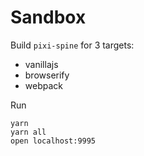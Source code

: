 Sandbox
=======

Build `pixi-spine` for 3 targets:

* vanillajs
* browserify
* webpack

Run

```
yarn
yarn all
open localhost:9995
```
